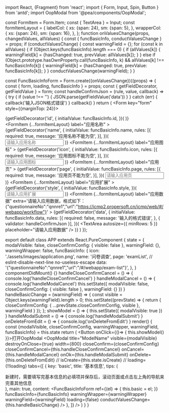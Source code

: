 import React, {Fragment} from 'react';
import { Form, Input, Spin, Button } from 'antd';
import OopModal from '@pea/components/OopModal';

const FormItem = Form.Item;
const { TextArea } = Input;
const formItemLayout = {
  labelCol: {
    xs: {span: 24},
    sm: {span: 5},
  },
  wrapperCol: {
    xs: {span: 24},
    sm: {span: 16},
  },
};
function onValuesChange(props, changedValues, allValues) {
  const { funcBasicInfo, conductValuesChange } = props;
  if (conductValuesChange) {
    const warningField = {};
    for (const k in allValues) {
      if (Object.keys(funcBasicInfo).length === 0) {
        if (allValues[k]) {
          warningField[k] = {hasChanged: true, prevValue: allValues[k]};
        }
      } else if (Object.prototype.hasOwnProperty.call(funcBasicInfo, k) &&
      allValues[k] !== funcBasicInfo[k]) {
        warningField[k] = {hasChanged: true, prevValue: funcBasicInfo[k]};
      }
    }
    conductValuesChange(warningField);
  }
}

const FuncBasicInfoForm = Form.create({onValuesChange})((props) => {
  const { form, loading, funcBasicInfo } = props;
  const { getFieldDecorator, getFieldValue } = form;
  const handleConfirmJson = (rule, value, callback) => {
    try {
      if (value !== '') {
        JSON.parse(getFieldValue('data'))
      }
    } catch (err) {
      callback('输入JSON格式错误')
    }
    callback()
  }
  return (
    <Spin spinning={loading}>
      <Form key="form" style={{marginTop: 24}}>
        <div>
          {getFieldDecorator('id', {
            initialValue: funcBasicInfo.id,
          })(
            <Input type="hidden" />
          )}
        </div>
        <FormItem
          {...formItemLayout}
          label="应用名称"
        >
          {getFieldDecorator('name', {
            initialValue: funcBasicInfo.name,
            rules: [{
              required: true, message: '应用名称不能为空',
            }],
          })(
            <Input placeholder="请输入应用名称" />
          )}
        </FormItem>
        <FormItem
          {...formItemLayout}
          label="应用图标"
        >
          {getFieldDecorator('icon', {
            initialValue: funcBasicInfo.icon,
            rules: [{
              required: true, message: '应用图标不能为空',
            }],
          })(
            <Input placeholder="请输入应用图标" />
          )}
        </FormItem>
        <FormItem
          {...formItemLayout}
          label="应用页"
        >
          {getFieldDecorator('page', {
            initialValue: funcBasicInfo.page,
            rules: [{
              required: true, message: '应用页不能为空',
            }],
          })(
            <Input placeholder="请输入应用页" />
          )}
        </FormItem>
        <FormItem
          {...formItemLayout}
          label="应用扩展"
        >
          {getFieldDecorator('style', {
            initialValue: funcBasicInfo.style,
          })(
            <Input placeholder="请输入应用扩展" />
          )}
        </FormItem>
        <FormItem
          {...formItemLayout}
          label="应用数据"
          extra='请输入应用数据，格式如下：{"questionnaireNo":"qnnre1","url":"https://icmp2.propersoft.cn/icmp/web/#/webapp/workflow"}'
        >
          {getFieldDecorator('data', {
            initialValue: funcBasicInfo.data,
            rules: [{
              required: false, message: '输入的格式错误',
            }, {
              validator: handleConfirmJson
            }],
          })(
            <TextArea autosize={{ minRows: 5 }} placeholder="请输入应用数据" />
          )}
        </FormItem>
      </Form>
    </Spin>
  )
});

export default class APP extends React.PureComponent {
  state = {
    modalVisible: false,
    closeConfirmConfig: {
      visible: false
    },
    warningField: {},
    warningWrapper: false,
    funcBasicInfo: {
      icon: './assets/images/application.png',
      name: '问卷调查',
      page: 'examList',
      // eslint-disable-next-line no-useless-escape
      data: '{\"questionnaireNo\":\"qnnre1\",\"url\":\"/#/webapp/exam-list\"}',
    },
  }
  componentDidMount() {}
  handleCloseConfirmCancel = () => {
    console.log('handleCloseConfirmCancel')
  }
  handleModalCancel = () => {
    console.log('handleModalCancel')
    this.setState({
      modalVisible: false,
      closeConfirmConfig: {
        visible: false
      },
      warningField: {}
    })
  }
  handleBasicChange = (warningField) => {
    const visible = Object.keys(warningField).length > 0;
    this.setState((prevState) => {
      return {
        closeConfirmConfig: {
          ...prevState.closeConfirmConfig,
          visible
        },
        warningField
      }
    });
  };
  showModel = () => {
    this.setState({
      modalVisible: true
    })
  }
  handleModalSubmit = () => {
    console.log('handleModalSubmit')
  }
  onDeleteFromEdit = () => {
    console.log('onDeleteFromEdit')
  }
  render() {
    const {modalVisible, closeConfirmConfig, warningWrapper, warningField, funcBasicInfo} = this.state
    return (
      <Fragment>
        <Button onClick={()=> { this.showModel() }}>打开OopModal</Button>
        <OopModal
          title="ModelName"
          visible={modalVisible}
          destroyOnClose={true}
          width={800}
          closeConfirm={closeConfirmConfig}
          closeConfirmCancel={this.handleCloseConfirmCancel}
          onCancel={this.handleModalCancel}
          onOk={this.handleModalSubmit}
          onDelete={this.onDeleteFromEdit}
          // isCreate={this.state.isCreate}
          // loading={!!loading}
          tabs={[
            {
              key: 'basic',
              title: '基本信息',
              tips: (<div>新建时，需要<a>填写完基本信息的必填项并保存</a>后，滚动页面或点击左上角的导航来完善其他信息</div>),
              main: true,
              content: <FuncBasicInfoForm
                ref={(el) => {
                  this.basic = el;
                }}
                funcBasicInfo={funcBasicInfo}
                warningWrapper={warningWrapper}
                warningField={warningField}
                loading={false}
                conductValuesChange={this.handleBasicChange}
              />
            },
          ]}
        />
      </Fragment>
    )
  }
}